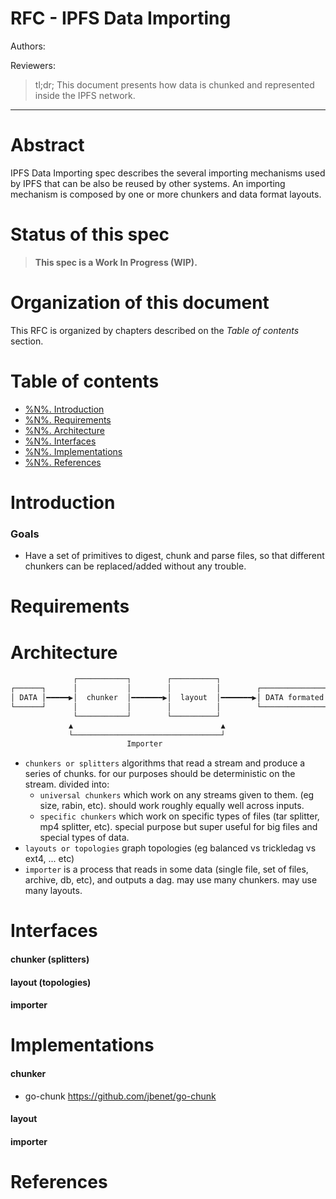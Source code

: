 RFC - IPFS Data Importing
=========================

Authors:

Reviewers:


> tl;dr; This document presents how data is chunked and represented inside the IPFS network.

* * *

# Abstract

IPFS Data Importing spec describes the several importing mechanisms used by IPFS that can be also be reused by other systems. An importing mechanism is composed by one or more chunkers and data format layouts.

# Status of this spec

> **This spec is a Work In Progress (WIP).**

# Organization of this document

This RFC is organized by chapters described on the *Table of contents* section.

# Table of contents

- [%N%. Introduction]()
- [%N%. Requirements]()
- [%N%. Architecture]()
- [%N%. Interfaces]()
- [%N%. Implementations]()
- [%N%. References]()

# Introduction

### Goals

- Have a set of primitives to digest, chunk and parse files, so that different chunkers can be replaced/added without any trouble.

# Requirements

# Architecture

```bash
              ┌───────────┐        ┌──────────┐
┌──────┐      │           │        │          │        ┌───────────────┐
│ DATA │━━━━━▶│  chunker  │━━━━━━━▶│  layout  │━━━━━━━▶│ DATA formated │
└──────┘      │           │        │          │        └───────────────┘
              └───────────┘        └──────────┘
             ▲                                 ▲
             └─────────────────────────────────┘
                          Importer
```

- `chunkers or splitters`  algorithms that read a stream and produce a series of chunks. for our purposes should be deterministic on the stream. divided into:
  - `universal chunkers` which work on any streams given to them. (eg size, rabin, etc). should work roughly equally well across inputs.
  - `specific chunkers` which work on specific types of files (tar splitter, mp4 splitter, etc). special purpose but super useful for big files and special types of data.
- `layouts or topologies` graph topologies (eg balanced vs trickledag vs ext4, ... etc)
- `importer` is a process that reads in some data (single file, set of files, archive, db, etc), and outputs a dag. may use many chunkers. may use many layouts.

# Interfaces

#### chunker (splitters)

#### layout (topologies)

#### importer

# Implementations

#### chunker

- go-chunk https://github.com/jbenet/go-chunk

#### layout

#### importer

# References

